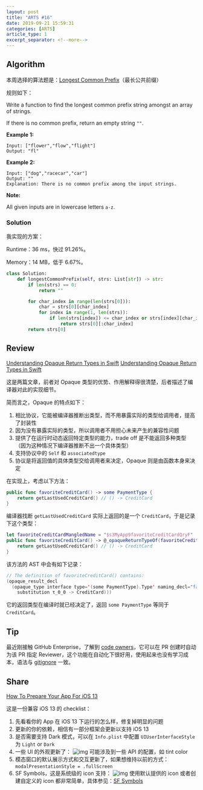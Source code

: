 ```yaml
---
layout: post
title: "ARTS #16"
date: 2019-09-21 15:59:31
categories: [ARTS]
article_type: 1
excerpt_separator: <!--more-->
---
```



## Algorithm

本周选择的算法题是：[Longest Common Prefix](https://leetcode.com/problems/longest-common-prefix/)（最长公共前缀）

<!--more-->

规则如下：

Write a function to find the longest common prefix string amongst an array of strings.

If there is no common prefix, return an empty string `""`.

**Example 1:**

```
Input: ["flower","flow","flight"]
Output: "fl"
```

**Example 2:**

```
Input: ["dog","racecar","car"]
Output: ""
Explanation: There is no common prefix among the input strings.
```

**Note:**

All given inputs are in lowercase letters `a-z`.

### Solution

我实现的方案：

Runtime：36 ms，快过 91.26%。

Memory：14 MB，低于 6.67%。

```python
class Solution:
    def longestCommonPrefix(self, strs: List[str]) -> str:
        if len(strs) == 0:
            return ""

        for char_index in range(len(strs[0])):
            char = strs[0][char_index]
            for index in range(1, len(strs)):
                if len(strs[index]) <= char_index or strs[index][char_index] != char:
                    return strs[0][:char_index]
        return strs[0]
```


## Review

[Understanding Opaque Return Types in Swift](https://medium.com/@alfianlosari/understanding-opaque-return-types-in-swift-9c36fb5dfa86)
[Understanding Opaque Return Types in Swift](https://swiftrocks.com/understanding-opaque-return-types-in-swift.html)

这是两篇文章，前者对 Opaque 类型的优势、作用解释得很清楚，后者描述了编译器对此的实现细节。

简而言之，Opaque 的特点如下：

1. 相比协议，它能被编译器推断出类型，而不用暴露实际的类型给调用者，提高了封装性
2. 因为没有暴露实际的类型，所以调用者不用担心未来产生的兼容性问题
3. 提供了在运行时动态返回特定类型的能力，trade off 是不能返回多种类型（因为这种情况下编译器推断不出一个具体类型）
4. 支持协议中的 `Self` 和 `associatedtype`
5. 协议是将返回值的具体类型交给调用者来决定，Opaque 则是由函数本身来决定

在实现上，考虑以下方法：

```swift
public func favoriteCreditCard() -> some PaymentType {
    return getLastUsedCreditCard() // () -> CreditCard
}
```

编译器找断 `getLastUsedCreditCard` 实际上返回的是一个 `CreditCard`，于是记录下这个类型：

```swift
let favoriteCreditCardMangledName = "$s3MyApp9favoriteCreditCardQryF"
public func favoriteCreditCard() -> @_opaqueReturnTypeOf(favoriteCreditCardMangledName, 0) {
    return getLastUsedCreditCard() // () -> CreditCard
}
```

该方法的 AST 中会有如下记录：

```swift
// The definition of favoriteCreditCard() contains:
(opaque_result_decl
  (opaque_type interface type='(some PaymentType).Type' naming_decl="favoritePaymentType()" underlying:
    substitution τ_0_0 -> CreditCard)))
```

它的返回类型在编译时就已经决定了，返回 `some PaymentType` 等同于 `CreditCard`。

## Tip

最近刚接触 GitHub Enterprise，了解到 [code owners](https://help.github.com/en/articles/about-code-owners)，它可以在 PR 创建时自动为该 PR 指定 Reviewer，这个功能在自动化下很好用，使用起来也没有学习成本，语法与 [gitignore](https://git-scm.com/docs/gitignore#_pattern_format) 一致。

## Share

[How To Prepare Your App For iOS 13](https://medium.com/flawless-app-stories/how-to-prepare-your-app-for-ios-13-7ea95c3e5433)

这是一份兼容 iOS 13 的 checklist：

1. 先看看你的 App 在 iOS 13 下运行的怎么样，修复掉明显的问题
2. 更新的你的依赖，相信有一部分框架会更新以支持 iOS 13
3. 是否需要支持 Dark 模式，可以在 `Info.plist` 中配置 `UIUserInterfaceStyle` 为 `Light` or `Dark`
4. 一些 UI 的外观更新了：
   ![img](https://miro.medium.com/max/4864/1*500TlMQnap4WVUlGGynlvA.png)
   可能涉及到一些 API 的配置，如 tint color
5. 模态窗口的默认展示方式和交互更新了，如果想维持以前的方式：
   `modalPresentationStyle = .fullScreen`
6. SF Symbols，这是系统级的 icon 支持：
   ![img](https://miro.medium.com/max/4820/1*ci-zWVnULeoyuX4mSIKd0g.png)
   使用默认提供的 icon 或者创建自定义的 icon 都非常简单，具体参见：[SF Symbols](https://developer.apple.com/design/human-interface-guidelines/sf-symbols/overview/)